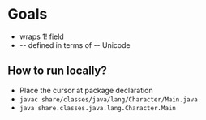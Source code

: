# Goals
* wraps 1! field
* -- defined in terms of -- Unicode

## How to run locally?
* Place the cursor at package declaration
* `javac share/classes/java/lang/Character/Main.java` 
* `java share.classes.java.lang.Character.Main`

